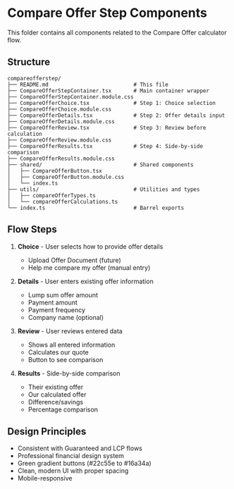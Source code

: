 # Compare Offer Step Components

This folder contains all components related to the Compare Offer calculator flow.

## Structure

```
compareofferstep/
├── README.md                           # This file
├── CompareOfferStepContainer.tsx       # Main container wrapper
├── CompareOfferStepContainer.module.css
├── CompareOfferChoice.tsx              # Step 1: Choice selection
├── CompareOfferChoice.module.css
├── CompareOfferDetails.tsx             # Step 2: Offer details input
├── CompareOfferDetails.module.css
├── CompareOfferReview.tsx              # Step 3: Review before calculation
├── CompareOfferReview.module.css
├── CompareOfferResults.tsx             # Step 4: Side-by-side comparison
├── CompareOfferResults.module.css
├── shared/                             # Shared components
│   ├── CompareOfferButton.tsx
│   ├── CompareOfferButton.module.css
│   └── index.ts
├── utils/                              # Utilities and types
│   ├── compareOfferTypes.ts
│   └── compareOfferCalculations.ts
└── index.ts                            # Barrel exports
```

## Flow Steps

1. **Choice** - User selects how to provide offer details
   - Upload Offer Document (future)
   - Help me compare my offer (manual entry)

2. **Details** - User enters existing offer information
   - Lump sum offer amount
   - Payment amount
   - Payment frequency
   - Company name (optional)

3. **Review** - User reviews entered data
   - Shows all entered information
   - Calculates our quote
   - Button to see comparison

4. **Results** - Side-by-side comparison
   - Their existing offer
   - Our calculated offer
   - Difference/savings
   - Percentage comparison

## Design Principles

- Consistent with Guaranteed and LCP flows
- Professional financial design system
- Green gradient buttons (#22c55e to #16a34a)
- Clean, modern UI with proper spacing
- Mobile-responsive



